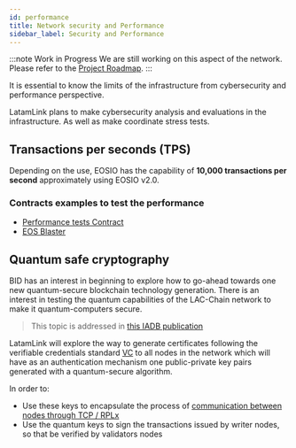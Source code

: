```yaml
---
id: performance
title: Network security and Performance
sidebar_label: Security and Performance
---
```


:::note Work in Progress
We are still working on this aspect of the network. Please refer to the [Project Roadmap](./roadmap.md).
:::

It is essential to know the limits of the infrastructure from cybersecurity and performance perspective.

LatamLink plans to make cybersecurity analysis and evaluations in the infrastructure. As well as make coordinate stress tests.

## Transactions per seconds (TPS)
Depending on the use, EOSIO has the capability of **10,000 transactions per second** approximately using EOSIO v2.0.

### Contracts examples to test the performance

- [Performance tests Contract](https://github.com/CryptoLions/TxShooterContract)
- [EOS Blaster](https://github.com/michaeljyeates/eos-blaster)

## Quantum safe cryptography

 BID has an interest in beginning to explore how to go-ahead towards one new quantum-secure blockchain technology generation. There is an interest in testing the quantum capabilities of the LAC-Chain network to make it quantum-computers secure.

 > This topic is addressed in [this IADB publication](https://publications.iadb.org/es/tecnologias-cuanticas-una-oportunidad-transversal-e-interdisciplinar-para-la-transformacion-digital)

LatamLink will explore the way to generate certificates following the verifiable credentials standard [VC](https://www.w3.org/TR/vc-data-model/) to all nodes in the network which will have as an authentication mechanism one public-private key pairs generated with a quantum-secure algorithm.

In order to:

- Use these keys to encapsulate the process of [communication between nodes through TCP / RPLx](https://github.com/lacchain/besu-network/blob/master/TOPOLOGY_AND_ARCHITECTURE.md)
-  Use the quantum keys to sign the transactions issued by writer nodes, so that be verified by validators nodes
